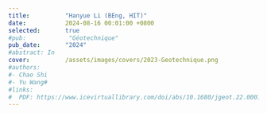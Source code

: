 ```yaml
---
title:          "Hanyue Li (BEng, HIT)"
date:           2024-08-16 00:01:00 +0800
selected:       true
#pub:            "Géotechnique"
pub_date:       "2024"
#abstract: In 
cover:          /assets/images/covers/2023-Geotechnique.png
#authors:
#- Chao Shi
#- Yu Wang#
#links:
#  PDF: https://www.icevirtuallibrary.com/doi/abs/10.1680/jgeot.22.00016
---
```

